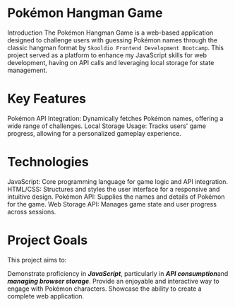 # Pokémon Hangman Game
Introduction
The Pokémon Hangman Game is a web-based application designed to challenge users with guessing Pokémon names through the classic hangman format by `Skooldio Frontend Development Bootcamp`. 
This project served as a platform to enhance my JavaScript skills for web development, having on API calls and leveraging local storage for state management.

# Key Features
Pokémon API Integration: Dynamically fetches Pokémon names, offering a wide range of challenges.
Local Storage Usage: Tracks users' game progress, allowing for a personalized gameplay experience.

# Technologies
JavaScript: Core programming language for game logic and API integration.
HTML/CSS: Structures and styles the user interface for a responsive and intuitive design.
Pokémon API: Supplies the names and details of Pokémon for the game.
Web Storage API: Manages game state and user progress across sessions.

# Project Goals
This project aims to:

Demonstrate proficiency in ***JavaScript***, particularly in ***API consumption***and ***managing browser storage***.
Provide an enjoyable and interactive way to engage with Pokémon characters.
Showcase the ability to create a complete web application.
